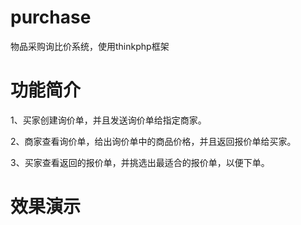 # purchase
物品采购询比价系统，使用thinkphp框架   

# 功能简介   

1、买家创建询价单，并且发送询价单给指定商家。

2、商家查看询价单，给出询价单中的商品价格，并且返回报价单给买家。

3、买家查看返回的报价单，并挑选出最适合的报价单，以便下单。

# 效果演示

